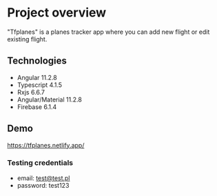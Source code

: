 # Project overview

"Tfplanes" is a planes tracker app where you can add new flight or edit existing flight.

## Technologies
- Angular 11.2.8
- Typescript 4.1.5
- Rxjs 6.6.7
- Angular/Material 11.2.8
- Firebase 6.1.4

## Demo

https://tfplanes.netlify.app/

### Testing credentials

- email: test@test.pl
- password: test123
